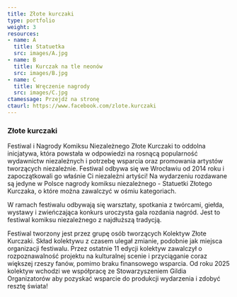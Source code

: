 ```yaml
---
title: Złote kurczaki
type: portfolio
weight: 3
resources:
- name: A
  title: Statuetka
  src: images/A.jpg
- name: B
  title: Kurczak na tle neonów
  src: images/B.jpg
- name: C
  title: Wręczenie nagrody
  src: images/C.jpg
ctamessage: Przejdź na stronę
ctaurl: https://www.facebook.com/zlote.kurczaki
---
```


### Złote kurczaki

Festiwal i Nagrody Komiksu Niezależnego Złote Kurczaki to oddolna inicjatywa, która powstała w odpowiedzi na rosnącą popularność wydawnictw niezależnych i potrzebę wsparcia oraz promowania artystów tworzących niezależnie. Festiwal odbywa się we Wrocławiu od 2014 roku i zapoczątkowali go właśnie Ci niezależni artyści! Na wydarzeniu rozdawane są jedyne w Polsce nagrody komiksu niezależnego - Statuetki Złotego Kurczaka, o które można zawalczyć w ośmiu kategoriach.

W ramach festiwalu odbywają się warsztaty, spotkania z twórcami, giełda, wystawy i zwieńczająca konkurs uroczysta gala rozdania nagród. Jest to festiwal komiksu niezależnego z najdłuższą tradycją.

Festiwal tworzony jest przez grupę osób tworzących Kolektyw Złote Kurczaki. Skład kolektywu z czasem ulegał zmianie, podobnie jak miejsca organizacji festiwalu. Przez ostatnie 11 edycji kolektyw zawalczył o rozpoznawalność projektu na kulturalnej scenie i przyciąganie coraz większej rzeszy fanów, pomimo braku finansowego wsparcia. Od roku 2025 kolektyw wchodzi we współpracę ze Stowarzyszeniem Gildia Organizatorów aby pozyskać wsparcie do produkcji wydarzenia i zdobyć resztę świata!
